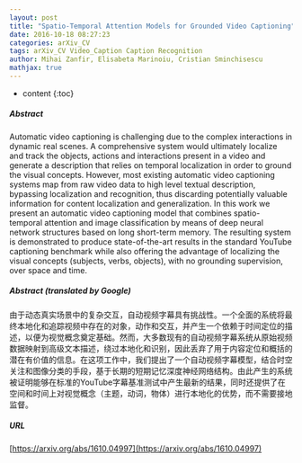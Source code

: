 ```yaml
---
layout: post
title: "Spatio-Temporal Attention Models for Grounded Video Captioning"
date: 2016-10-18 08:27:23
categories: arXiv_CV
tags: arXiv_CV Video_Caption Caption Recognition
author: Mihai Zanfir, Elisabeta Marinoiu, Cristian Sminchisescu
mathjax: true
---
```


* content
{:toc}

##### Abstract
Automatic video captioning is challenging due to the complex interactions in dynamic real scenes. A comprehensive system would ultimately localize and track the objects, actions and interactions present in a video and generate a description that relies on temporal localization in order to ground the visual concepts. However, most existing automatic video captioning systems map from raw video data to high level textual description, bypassing localization and recognition, thus discarding potentially valuable information for content localization and generalization. In this work we present an automatic video captioning model that combines spatio-temporal attention and image classification by means of deep neural network structures based on long short-term memory. The resulting system is demonstrated to produce state-of-the-art results in the standard YouTube captioning benchmark while also offering the advantage of localizing the visual concepts (subjects, verbs, objects), with no grounding supervision, over space and time.

##### Abstract (translated by Google)
由于动态真实场景中的复杂交互，自动视频字幕具有挑战性。一个全面的系统将最终本地化和追踪视频中存在的对象，动作和交互，并产生一个依赖于时间定位的描述，以便为视觉概念奠定基础。然而，大多数现有的自动视频字幕系统从原始视频数据映射到高级文本描述，绕过本地化和识别，因此丢弃了用于内容定位和概括的潜在有价值的信息。在这项工作中，我们提出了一个自动视频字幕模型，结合时空关注和图像分类的手段，基于长期的短期记忆深度神经网络结构。由此产生的系统被证明能够在标准的YouTube字幕基准测试中产生最新的结果，同时还提供了在空间和时间上对视觉概念（主题，动词，物体）进行本地化的优势，而不需要接地监督。

##### URL
[https://arxiv.org/abs/1610.04997](https://arxiv.org/abs/1610.04997)

